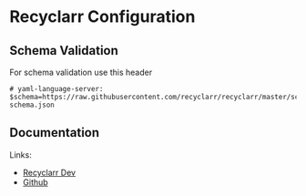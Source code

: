 # Recyclarr Configuration

## Schema Validation

For schema validation use this header

```text
# yaml-language-server: $schema=https://raw.githubusercontent.com/recyclarr/recyclarr/master/schemas/config-schema.json
```

## Documentation

Links:

- [Recyclarr Dev](https://recyclarr.dev/wiki/yaml/config-reference/)
- [Github](https://github.com/recyclarr/recyclarr)
